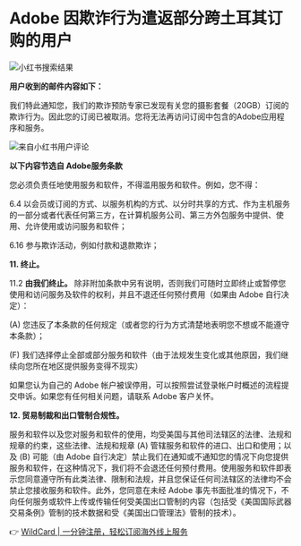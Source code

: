 # Adobe 因欺诈行为遣返部分跨土耳其订购的用户

![小红书搜索结果](https://yummy.best/content/images/2023/09/IMG_9701-1.PNG)

**用户收到的邮件内容如下：**

我们特此通知您，我们的欺诈预防专家已发现有关您的摄影套餐（20GB）订阅的欺诈行为。因此您的订阅已被取消。您将无法再访问订阅中包含的Adobe应用程序和服务。

![来自小红书用户评论](https://bbtdd.com/img/9826900919.webp)

**以下内容节选自 Adobe服务条款**

您必须负责任地使用服务和软件，不得滥用服务和软件。例如，您不得：

6.4 以会员或订阅的方式、以服务机构的方式、以分时共享的方式、作为主机服务的一部分或者代表任何第三方，在计算机服务公司、第三方外包服务中提供、使用、允许使用或访问服务和软件；

6.16 参与欺诈活动，例如付款和退款欺诈；

**11. 终止。**

11.2 **由我们终止。** 除非附加条款中另有说明，否则我们可随时立即终止或暂停您使用和访问服务及软件的权利，并且不退还任何预付费用（如果由 Adobe 自行决定）：

(A) 您违反了本条款的任何规定（或者您的行为方式清楚地表明您不想或不能遵守本条款）；

(F) 我们选择停止全部或部分服务和软件（由于法规发生变化或其他原因，我们继续向您所在地区提供服务变得不现实）

如果您认为自己的 Adobe 帐户被误停用，可以按照尝试登录帐户时概述的流程提交申诉。如果您有任何相关问题，请联系 Adobe 客户关怀。

**12. 贸易制裁和出口管制合规性。**

服务和软件以及您对服务和软件的使用，均受美国与其他司法辖区的法律、法规和规章的约束，这些法律、法规和规章 (A) 管辖服务和软件的进口、出口和使用；以及 (B) 可能（由 Adobe 自行决定）禁止我们在通知或不通知您的情况下向您提供服务和软件，在这种情况下，我们将不会退还任何预付费用。使用服务和软件即表示您同意遵守所有此类法律、限制和法规，并且您保证任何司法辖区的法律均不会禁止您接收服务和软件。此外，您同意在未经 Adobe 事先书面批准的情况下，不向任何服务或软件上传或传输任何受美国出口管制的内容（包括受《美国国际武器交易条例》管制的技术数据和受《美国出口管理法》管制的技术）。

👉 [WildCard | 一分钟注册，轻松订阅海外线上服务](https://bbtdd.com/WildCard)
